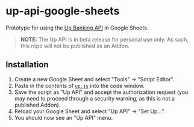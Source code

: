 # up-api-google-sheets

Prototype for using the [Up Banking API](https://developer.up.com.au/) in Google Sheets.

> **NOTE:** The Up API is in beta release for personal use only. As such, this repo will not be published as an Addon.

## Installation

1. Create a new Google Sheet and select "Tools" → "Script Editor".
2. Paste in the contents of [`up.js`](https://github.com/azz/up-api-google-sheets/blob/master/up.js) into the code window.
3. Save the script as "Up API" and accept the authorization request (you may need to proceed through a security warning, as this is not a published Addon).
4. Reload your Google Sheet and select "Up API" → "Set Up...".
5. You should now see an "Up API" menu.
